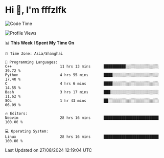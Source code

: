 # Hi 👋, I'm fffzlfk

<!--START_SECTION:waka-->
![Code Time](http://img.shields.io/badge/Code%20Time-956%20hrs%208%20mins-blue)

![Profile Views](http://img.shields.io/badge/Profile%20Views-0-blue)

📊 **This Week I Spent My Time On** 

```text
🕑︎ Time Zone: Asia/Shanghai

💬 Programming Languages: 
C++                      11 hrs 13 mins      ██████████░░░░░░░░░░░░░░░   39.72 % 
Python                   4 hrs 55 mins       ████░░░░░░░░░░░░░░░░░░░░░   17.40 % 
C                        4 hrs 6 mins        ████░░░░░░░░░░░░░░░░░░░░░   14.55 % 
Bash                     3 hrs 17 mins       ███░░░░░░░░░░░░░░░░░░░░░░   11.62 % 
SQL                      1 hr 43 mins        ██░░░░░░░░░░░░░░░░░░░░░░░   06.09 % 

🔥 Editors: 
Neovim                   28 hrs 16 mins      █████████████████████████   100.00 % 

💻 Operating System: 
Linux                    28 hrs 16 mins      █████████████████████████   100.00 % 
```


 Last Updated on 27/08/2024 12:19:04 UTC
<!--END_SECTION:waka-->
